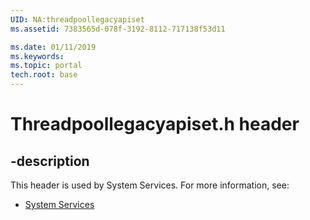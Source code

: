 ```yaml
---
UID: NA:threadpoollegacyapiset
ms.assetid: 7383565d-078f-3192-8112-717138f53d11

ms.date: 01/11/2019
ms.keywords: 
ms.topic: portal
tech.root: base
---
```


# Threadpoollegacyapiset.h header


## -description


This header is used by System Services. For more information, see:

- [System Services](../_base/index.md)
